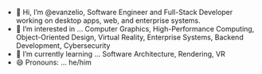 - 👋 Hi, I’m @evanzelio, Software Engineer and Full-Stack Developer working on desktop apps, web, and enterprise systems.
- 👀 I’m interested in ... Computer Graphics, High-Performance Computing, Object-Oriented Design, Virtual Reality, Enterprise Systems, Backend Development, Cybersecurity
- 🌱 I’m currently learning ... Software Architecture, Rendering, VR
- 😄 Pronouns: ... he/him


<!--   - 💞️ I’m looking to collaborate on ...   ---> <!-- right below learning -->
<!--   - 📫 How to reach me ...   ---> <!-- right above pronouns -->
<!--   - ⚡ Fun fact: ...   ---> <!-- right below pronouns -->
<!---
evanzelio/evanzelio is a ✨ special ✨ repository because its `README.md` (this file) appears on your GitHub profile.
You can click the Preview link to take a look at your changes.
--->
